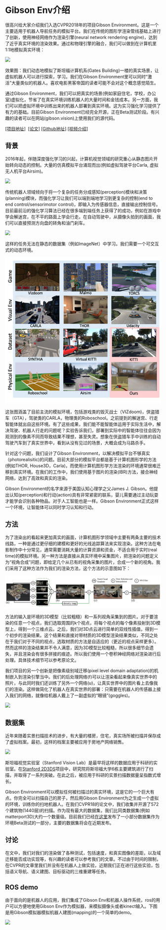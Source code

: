 Gibson Env介绍
==========
很高兴给大家介绍我们入选CVPR2018年的项目Gibson Environment。这是一个主要适用于机器人导航任务的模拟平台。我们在传统的图形学渲染管线基础上进行了创新，使用神经网络作为渲染引擎(neural network rendering engine)，达到了近乎真实环境的渲染效果。通过和物理引擎的融合，我们可以做到在计算机里1:1地模拟真实环境： 

![](https://raw.githubusercontent.com/StanfordVL/GibsonEnv/master/misc/ui.gif)

效果图：我们动态地模拟了斯坦福计算机系(Gates Building)一楼的真实场景，让虚拟机器人可以进行探索，学习。我们在Gibson Environment里可以同时“激活”大量类似的机器人。喜欢电影黑客帝国的读者可能不会对这个概念感觉陌生。

通过Gibson Environment，我们可以把真实的场景(例如家庭住宅，学校，办公室)虚拟化，节省了在真实环境训练机器人的大量时间和金钱成本。另一方面，我们可以把虚拟环境中训练出来的机器人部署到真实环境。这为实习强化学习提供了有力的基础。目前Gibson Environment已经完全开源，正在Beta测试阶段。有兴趣的读者可以在网站(gibson.vision)上使用我们的源代码。

[[项目地址]](http://gibson.vision)  [[论文]](http://gibson.vision/Gibson_CVPR2018.pdf) [[Github地址]](https://github.com/StanfordVL/GibsonEnv) [[视频介绍]](https://www.youtube.com/watch?v=KdxuZjemyjc)

## 背景
2016年起，伴随深度强化学习的兴起，计算机视觉领域的研究重心从静态图片开始转向动态的控制。大量的仿真模拟平台涌现而出(例如虚拟驾驶平台Carla, 虚拟无人机平台Airsim)。

![](https://hsto.org/web/8d6/0b2/d87/8d60b2d875ab4206a47bc2f1e19eb53e.gif)

传统机器人领域倾向于将一个复杂的任务分成感知(perception)模块和决策(planning)模块，而强化学习让我们可以端到端地学习到更复杂的控制(end to end control/sensorimotor control)，即输入为传感器信息，直接输出控制信号。目前最前沿的强化学习算法已经在很多端到端任务上获得了的成功，例如在游戏中学会解迷宫，在不平的路面上学会行走。在自动驾驶中，从摄像头拍到的画面，我们可以直接预测方向盘的转角和油门刹车。

![](https://storage.googleapis.com/deepmind-live-cms/documents/ezgif.com-resize_8knzk3G.gif)

这样的任务无法在静态的数据集（例如ImageNet）中学习。我们需要一个可交互式的动态环境。

![test](envs.png) 

这张图涵盖了目前主流的模拟环境，包括游戏类的毁灭战士（VIZdoom)，侠盗猎车（GTA），驾驶类的CARLA，物理类的Roboschool。之前提到的解迷宫、行走智能体就出自这些环境。有了这些成果，我们能不能智能体运用于实际生活中，解决驾驶、机器人行走的问题呢？实验告诉我们，部署到实际中的智能体往往会因为观测到的像素不同而导致结果不理想，甚至失灵。想象在侠盗猎车手中训练的自动驾驶汽车到了真实世界中，看到从没有见过的场景，大概会成为马路杀手。

针对这个问题，我们设计了Gibson Environment，以解决模拟平台不够真实（photorealisitic)的问题。目前大部分的模拟平台都是基于计算机图形学的方法(例如THOR, House3D，Carla)，而使用计算机图形学方法渲染的环境通常很难迁移到真实环境。在我们的工作中，我们使用基于图片的渲染(IBR)方法，接合神经网络，达到了高效和真实的渲染。

Gibson Environment的名字来源于美国认知心理学之父James J. Gibson。他提出认知(perception)和行动(action)具有非常紧密的联系，婴儿需要通过主动玩耍才能学会识别各种物品。对于人工智能也是一样。Gibson Environment正式这样一个环境，让智能体可以同时学习认知和行动。


## 方法

为了渲染出的看起来更加真实的画面，计算机图形学领域中主要有两条主要的技术线路，一种是通过更仔细的建模和更好的光线追踪算法来实现渲染。这种方法在电影制作中十分常见，通常需要消耗大量的计算资源和资金，不适合用于实时(real time)的模拟环境。另一种方法是直接从真实环境中采集图片，把渲染的问题定义为“视角合成”问题，即给定几个从已有的视角采集的图片，合成一个新的视角。我们采用了这种方法作为我们的渲染方法，这个方法的示意图如下：

![](method.jpg)

方法的输入是环境的3D模型（比较粗糙）和一系列视角采集到的图片。对于要渲染的任意一个视点，我们选取周围的k个视点，将每个视点的每个像素投射到3D模型上，得到一个三维点云。之后，我们对3D点云进行简单的双线性插值，得到一个初步的渲染结果。这个结果和直接对带材质的3D模型渲染结果类似，不同之处在于我们对于不同的视点，选取材质的方法是自适应的（更近的视点采样更多）。然而这样的渲染结果并不令人满意，因为3D模型比较粗糙，所以很多细节会遗失，并且渲染会有很多拼接的痕迹。所以我们使用一个卷积神经网络对渲染进行后处理。具体技术细节可以参考原论文。

我们项目的另一个创新是把像素级别域迁移(pixel level domain adaptation)的机制嵌入到渲染引擎当中。我们的后处理网络(f)可以让渲染看起来像真实世界中的照片，与此同时我们还训练了另外一个网络(u)，让真实世界中的图片看上去像我们的渲染。这样做简化了机器人在真实世界的部署：只需要在机器人的传感器上接入我们的网络，就像给机器人戴上了一副虚拟的“眼镜”(goggles)。

![](http://gibson.vision/public/img/figure4.jpg)

## 数据集

近年来随着实景扫描技术的进步，有大量的楼房，住宅，真实场所被扫描并保存成了虚拟档案。最初，这样的档案主要被应用于房地产网络销售。

![](http://gibson.vision/public/img/figure1.jpg)

斯坦福视觉实验室（Stanford Vision Lab）是最早将这样的数据应用于科研的实验室。在[Stanford 2D3DS](http://buildingparser.stanford.edu/dataset.html)项目中，研究院将斯坦福大学6栋主要建筑进行了扫描，并取得了一系列突破。在此之后，被应用于科研的实景扫描数据量呈指数式增长。

Gibson Environment可以模拟任何被扫描过的真实环境，这是它的一个巨大有点。你完全可以扫描自己的房子，然后用Gibson Environment为之生成一个虚拟的环境，训练你的扫地机器人。在我们CVPR18的论文中，我们收集并开源了572个建筑物(1440层)的扫描。作为现有最大的数据集，我们比同类数据集(例如matterport3D)大约一个数量级。目前我们已经[在这里](https://github.com/StanfordVL/GibsonEnv)发布了一小部分数据集作为环境Beta测试的一部分，主要的数据集将会在近期发布。

## 讨论

在文中，我们对我们的渲染做了各种测试，包括速度，和真实图像的差距，以及域迁移能否成功实现等，有兴趣的读者可以参考我们的文章。不过由于时间的限制，在CVPR的文章里我们并没有在机器人上做实验，近期我们正在进行这些实验，包括语义导航、语义建图、目标驱动的三维重建等任务。

## ROS demo

由于面向的是机器人的应用，我们集成了Gibson Env和机器人操作系统，ros的用户可以方便地使用Gibson Env作为模拟器，来模拟摄像头或者kinect输入。下图是用Gibson模拟器模拟机器人建图(mapping)的一个简单的demo。

![](https://raw.githubusercontent.com/StanfordVL/GibsonEnv/57e4b8ca08a2363f098d0c742dc35197c0866837/misc/slam.png)
